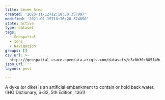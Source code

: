 ```yaml
---
title: Levee Area
created: '2020-11-12T12:18:50.357997'
modified: '2021-01-15T18:16:28.374850'
state: active
type: dataset
tags:
  - Geospatial
  - Ienc
  - Navigation
groups: []
csv_url: >-
  https://geospatial-usace.opendata.arcgis.com/datasets/e3c8b30c885149c3a00ef636730a5eb5_0.csv?outSR=%7B%22latestWkid%22%3A4326%2C%22wkid%22%3A4326%7D
json_url: ''
layout: post

---
```

A dyke (or dike) is an artificial embankment to contain or hold back water.(IHO Dictionary, S-32, 5th Edition, 1361)
